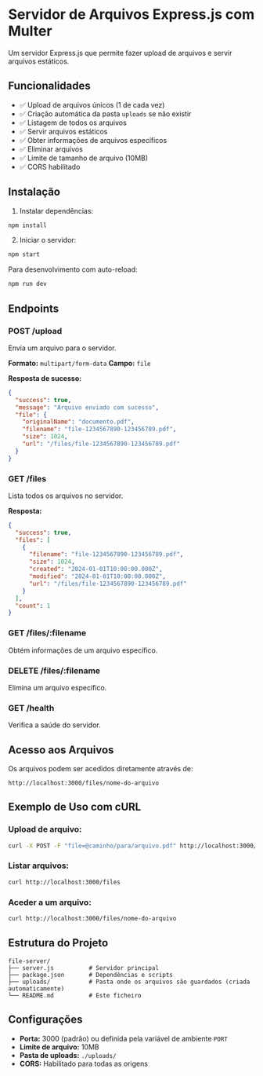 # Servidor de Arquivos Express.js com Multer

Um servidor Express.js que permite fazer upload de arquivos e servir arquivos estáticos.

## Funcionalidades

- ✅ Upload de arquivos únicos (1 de cada vez)
- ✅ Criação automática da pasta `uploads` se não existir
- ✅ Listagem de todos os arquivos
- ✅ Servir arquivos estáticos
- ✅ Obter informações de arquivos específicos
- ✅ Eliminar arquivos
- ✅ Limite de tamanho de arquivo (10MB)
- ✅ CORS habilitado

## Instalação

1. Instalar dependências:

```bash
npm install
```

2. Iniciar o servidor:

```bash
npm start
```

Para desenvolvimento com auto-reload:

```bash
npm run dev
```

## Endpoints

### POST /upload

Envia um arquivo para o servidor.

**Formato:** `multipart/form-data`
**Campo:** `file`

**Resposta de sucesso:**

```json
{
  "success": true,
  "message": "Arquivo enviado com sucesso",
  "file": {
    "originalName": "documento.pdf",
    "filename": "file-1234567890-123456789.pdf",
    "size": 1024,
    "url": "/files/file-1234567890-123456789.pdf"
  }
}
```

### GET /files

Lista todos os arquivos no servidor.

**Resposta:**

```json
{
  "success": true,
  "files": [
    {
      "filename": "file-1234567890-123456789.pdf",
      "size": 1024,
      "created": "2024-01-01T10:00:00.000Z",
      "modified": "2024-01-01T10:00:00.000Z",
      "url": "/files/file-1234567890-123456789.pdf"
    }
  ],
  "count": 1
}
```

### GET /files/:filename

Obtém informações de um arquivo específico.

### DELETE /files/:filename

Elimina um arquivo específico.

### GET /health

Verifica a saúde do servidor.

## Acesso aos Arquivos

Os arquivos podem ser acedidos diretamente através de:

```
http://localhost:3000/files/nome-do-arquivo
```

## Exemplo de Uso com cURL

### Upload de arquivo:

```bash
curl -X POST -F "file=@caminho/para/arquivo.pdf" http://localhost:3000/upload
```

### Listar arquivos:

```bash
curl http://localhost:3000/files
```

### Aceder a um arquivo:

```bash
curl http://localhost:3000/files/nome-do-arquivo
```

## Estrutura do Projeto

```
file-server/
├── server.js          # Servidor principal
├── package.json       # Dependências e scripts
├── uploads/           # Pasta onde os arquivos são guardados (criada automaticamente)
└── README.md          # Este ficheiro
```

## Configurações

- **Porta:** 3000 (padrão) ou definida pela variável de ambiente `PORT`
- **Limite de arquivo:** 10MB
- **Pasta de uploads:** `./uploads/`
- **CORS:** Habilitado para todas as origens
